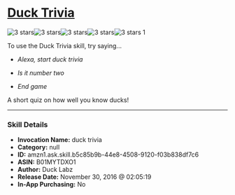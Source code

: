 # [Duck Trivia](http://alexa.amazon.com/#skills/amzn1.ask.skill.b5c85b9b-44e8-4508-9120-f03b838df7c6)
![3 stars](../../images/ic_star_black_18dp_1x.png)![3 stars](../../images/ic_star_black_18dp_1x.png)![3 stars](../../images/ic_star_black_18dp_1x.png)![3 stars](../../images/ic_star_border_black_18dp_1x.png)![3 stars](../../images/ic_star_border_black_18dp_1x.png) 1

To use the Duck Trivia skill, try saying...

* *Alexa, start duck trivia*

* *Is it number two*

* *End game*

A short quiz on how well you know ducks!

***

### Skill Details

* **Invocation Name:** duck trivia
* **Category:** null
* **ID:** amzn1.ask.skill.b5c85b9b-44e8-4508-9120-f03b838df7c6
* **ASIN:** B01MYTDXO1
* **Author:** Duck Labz
* **Release Date:** November 30, 2016 @ 02:05:19
* **In-App Purchasing:** No

